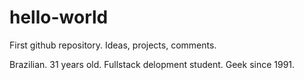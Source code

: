 # hello-world
First github repository. Ideas, projects, comments.

Brazilian. 31 years old. Fullstack delopment student. Geek since 1991.
